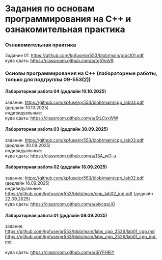 # Задания по основам программирования на C++ и ознакомительная практика #
### Ознакомительная практика ###

Задание 01. https://github.com/kpfuse/pr553/blob/main/pract01.pdf </br>
куда сдать: https://classroom.github.com/a/tg51rqV9 </br>


### Основы программирования на C++ (лабораторные работы, только для подгруппы 09-553(2)) ### 
#### Лабораторная работа 04 (дедлайн 10.10.2025) ####

задание: https://github.com/kpfuse/pr553/blob/main/cpp_lab04.pdf (дедлайн 10.10.2025)</br>
индивидуальные: </br>
куда сдать: https://classroom.github.com/a/StLCsxWW </br>

#### Лабораторная работа 03 (дедлайн 30.09.2025) ####

задание: https://github.com/kpfuse/pr553/blob/main/cpp_lab03.pdf (дедлайн 30.09.2025)</br>
индивидуальные: </br>
куда сдать: https://classroom.github.com/a/13A_wO-u </br>

#### Лабораторная работа 02 (дедлайн 16.09.2025) ####

задание: https://github.com/kpfuse/pr553/blob/main/cpp_lab02.pdf (дедлайн 16.09.2025)</br>
индивидуальные: https://github.com/kpfuse/pr553/blob/main/cpp_lab02_ind.pdf (дедлайн 22.09.2025)</br>
куда сдать: https://classroom.github.com/a/alycqaUG </br>
 

#### Лабораторная работа 01 (дедлайн 09.09.2025) ####
задание: https://github.com/kpfuse/pr553/blob/main/labs_cpp_2526/lab01_cpp.md</br>
https://github.com/kpfuse/pr553/blob/main/labs_cpp_2526/lab01_cpp_ind.md </br>
</br>
куда сдать: https://classroom.github.com/a/6iYFHRiY </br>
 


